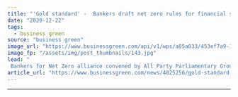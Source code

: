 ```yaml
---
title: "'Gold standard' -  Bankers draft net zero rules for financial services sector"
date: "2020-12-22"
tags: 
  - business green
source: "business green"
image_url: "https://www.businessgreen.com/api/v1/wps/a05a033/453ef7a9-1a79-4369-9443-ff30043015a0/10/matthew-foulds-xHBvG7PuMfU-unsplash-185x114.jpg"
image_fp: "/assets/img/post_thumbnails/143.jpg"
lead: "
 Bankers for Net Zero alliance convened by All Party Parliamentary Group (APPG) on Fair Business Banking unveils framework for sector's role in accelerating UK decarbonisation ..."
article_url: "https://www.businessgreen.com/news/4025256/gold-standard-bankers-draft-net-zero-rules-financial-services-sector"
---
```


---
